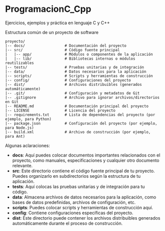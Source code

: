 # ProgramacionC_Cpp
Ejercicios, ejemplos y práctica en lenguaje C y C++

Estructura común de un proyecto de software
~~~
proyecto/
|-- docs/                  # Documentación del proyecto
|-- src/                   # Código fuente principal
|   |-- app/               # Módulos o componentes de la aplicación
|   |-- lib/               # Bibliotecas internas o módulos reutilizables
|-- tests/                 # Pruebas unitarias y de integración
|-- data/                  # Datos necesarios para la aplicación
|-- scripts/               # Scripts y herramientas de construcción
|-- config/                # Configuraciones del proyecto
|-- dist/                  # Archivos distribuibles (generados automáticamente)
|-- .git/                  # Configuración y metadatos de Git
|-- .gitignore             # Archivo para ignorar archivos/directorios en Git
|-- README.md              # Documentación principal del proyecto
|-- LICENSE                # Licencia del proyecto
|-- requirements.txt       # Lista de dependencias del proyecto (por ejemplo, para Python)
|-- package.json           # Configuración del proyecto (por ejemplo, para Node.js)
|-- build.xml              # Archivo de construcción (por ejemplo, para Ant)
~~~

Algunas aclaraciones:

- **docs**: Aquí puedes colocar documentos importantes relacionados con el proyecto, como manuales, especificaciones y cualquier otro documento relevante.
- **src**: Este directorio contiene el código fuente principal de tu proyecto. Puedes organizarlo en subdirectorios según la estructura de tu aplicación.
- **tests**: Aquí colocas las pruebas unitarias y de integración para tu código.
- **data**: Almacena archivos de datos necesarios para la aplicación, como bases de datos predefinidas, archivos de configuración, etc.
- **scripts**: Puedes colocar scripts y herramientas de construcción aquí.
- **config**: Contiene configuraciones específicas del proyecto.
- **dist**: Este directorio puede contener los archivos distribuibles generados automáticamente durante el proceso de construcción.